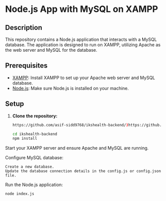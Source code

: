 # Node.js App with MySQL on XAMPP

## Description

This repository contains a Node.js application that interacts with a MySQL database. The application is designed to run on XAMPP, utilizing Apache as the web server and MySQL for the database.

## Prerequisites

- [XAMPP](https://www.apachefriends.org/index.html): Install XAMPP to set up your Apache web server and MySQL database.
- [Node.js](https://nodejs.org/): Make sure Node.js is installed on your machine.

## Setup

1. **Clone the repository:**

   ```bash
   https://github.com/asif-sidd9768/ikshealth-backend/)https://github.com/asif-sidd9768/ikshealth-backend/

   cd ikshealth-backend
   npm install

Start your XAMPP server and ensure Apache and MySQL are running.

Configure MySQL database:

    Create a new database.
    Update the database connection details in the config.js or config.json file.

Run the Node.js application:
   ```bash
   node index.js
